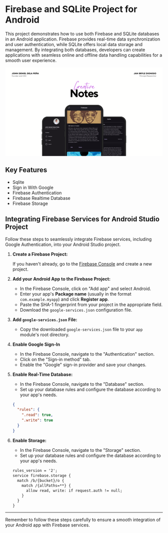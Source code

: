 # Firebase and SQLite Project for Android


This project demonstrates how to use both Firebase and SQLite databases in an Android application. Firebase provides real-time data synchronization and user authentication, while SQLite offers local data storage and management. By integrating both databases, developers can create applications with seamless online and offline data handling capabilities for a smooth user experience.

![Banner](banner.svg)

## Key Features
- Sqlite
- Sign in With Google
- Firebase Authentication
- Firebase Realtime Database
- Firebase Storage

## Integrating Firebase Services for Android Studio Project
Follow these steps to seamlessly integrate Firebase services, including Google Authentication, into your Android Studio project.


1. **Create a Firebase Project:**

   If you haven't already, go to the [Firebase Console](https://console.firebase.google.com/) and create a new project.

2. **Add your Android App to the Firebase Project:**

   - In the Firebase Console, click on "Add app" and select Android.
   - Enter your app's **Package name** (usually in the format `com.example.myapp`) and click **Register app**.
   - Paste the SHA-1 fingerprint from your project in the appropriate field.
   - Download the `google-services.json` configuration file.

3. **Add `google-services.json` File:**

   - Copy the downloaded `google-services.json` file to your `app` module's root directory.

4. **Enable Google Sign-In**

   - In the Firebase Console, navigate to the "Authentication" section.
   - Click on the "Sign-in method" tab.
   - Enable the "Google" sign-in provider and save your changes.


5. **Enable Real-Time Database:**

   - In the Firebase Console, navigate to the "Database" section.
   - Set up your database rules and configure the database according to your app's needs.

    ```json
    {
      "rules": {
        ".read": true,
        ".write": true
      }
    }
    ```

7. **Enable Storage:**

   - In the Firebase Console, navigate to the "Storage" section.
   - Set up your database rules and configure the database according to your app's needs.

    ```firebase
    rules_version = '2';
    service firebase.storage {
      match /b/{bucket}/o {
        match /{allPaths=**} {
          allow read, write: if request.auth != null;
        }
      }
    }
    ```

---

Remember to follow these steps carefully to ensure a smooth integration of your Android app with Firebase services.